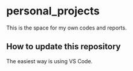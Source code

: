 # personal_projects

This is the space for my own codes and reports.

## How to update this repository

The easiest way is using VS Code.
